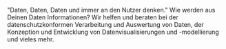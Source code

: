 "Daten, Daten, Daten und immer an den Nutzer denken." Wie werden aus Deinen Daten Informationen? Wir helfen und beraten bei der datenschutzkonformen Verarbeitung und Auswertung von Daten, der Konzeption und Entwicklung von Datenvisualisierungen und -modellierung und vieles mehr.